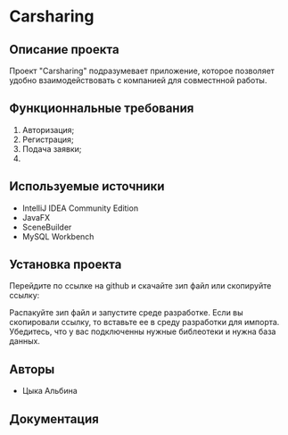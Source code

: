 # Carsharing
## Описание проекта
Проект "Carsharing" подразумевает приложение, которое позволяет удобно взаимодействовать с компанией для совместнной работы.
## Функционнальные требования 
1.	Авторизация;
2.	Регистрация;
3.	Подача заявки;
4.	
## Используемые источники 
- IntelliJ IDEA Community Edition
- JavaFX
- SceneBuilder
- MySQL Workbench
## Установка проекта
Перейдите по ссылке на github и скачайте зип файл или скопируйте ссылку:

Распакуйте зип файл и запустите среде разработке. Если вы скопировали ссылку, то вставьте ее в среду разработки для импорта.
Убедитесь, что у вас подключенны нужные библеотеки и нужна база данных.
## Авторы
- Цыка Альбина
## Документация 

